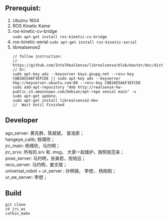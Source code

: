 ## Prerequist:
1. Ubutnu 1604
2. ROS Kinetic Kame
3. ros-kinetic-cv-bridge  
    `sudo apt-get install ros-kinetic-cv-bridge`
4. ros-kinetic-serial
    `sudo apt-get install ros-kinetic-serial`
5. librealsense2
    ```  
    // follow instruction:  
    // https://github.com/IntelRealSense/librealsense/blob/master/doc/distribution_linux.md
    // Or:
    sudo apt-key adv --keyserver keys.gnupg.net --recv-key C8B3A55A6F3EFCDE || sudo apt-key adv --keyserver hkp://keyserver.ubuntu.com:80 --recv-key C8B3A55A6F3EFCDE  
    sudo add-apt-repository "deb http://realsense-hw-public.s3.amazonaws.com/Debian/apt-repo xenial main" -u  
    sudo apt-get update.  
    sudo apt-get install librealsense2-dev
    //  Wait Until Finished
    ```

## Developer
agv_server: 黄先群，陈斌斌， 苗浩原；  
hangeye_calib;  杨理欣；   
jrc_main:  杨理欣，马灼明；   
jrc_srvs:  所有的.srv 和 .msg， 大家一起维护，按照规范来；   
pose_server: 马灼明，张昊若，倪培远；   
reco_server: 马灼明，姜文俊；   
universal_robot + ur_server : 孙明镜， 李想， 杨刚刚；   
ur_ee_server: 李想；   
 
## Build

```
git clone
cd jrc_ws
catkin_make
```
